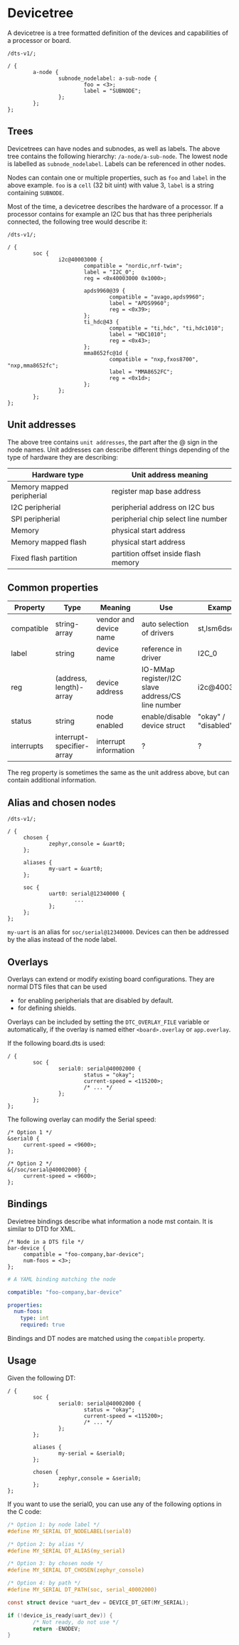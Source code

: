 # Devicetree

A devicetree is a tree formatted definition of the devices and capabilities of
a processor or board.

```dts
/dts-v1/;

/ {
        a-node {
                subnode_nodelabel: a-sub-node {
                        foo = <3>;
                        label = "SUBNODE";
                };
        };
};
```

## Trees

Devicetrees can have nodes and subnodes, as well as labels. The above tree
contains the following hierarchy: `/a-node/a-sub-node`. The lowest node
is labelled as `subnode_nodelabel`. Labels can be referenced in other nodes.

Nodes can contain one or multiple properties, such as `foo` and `label` in the
above example. `foo` is a `cell` (32 bit uint) with value 3, `label` is a
string containing `SUBNODE`.

Most of the time, a devicetree describes the hardware of a processor. If a
processor contains for example an I2C bus that has three peripherials
connected, the following tree would describe it:

```dts
/dts-v1/;

/ {
        soc {
                i2c@40003000 {
                        compatible = "nordic,nrf-twim";
                        label = "I2C_0";
                        reg = <0x40003000 0x1000>;

                        apds9960@39 {
                                compatible = "avago,apds9960";
                                label = "APDS9960";
                                reg = <0x39>;
                        };
                        ti_hdc@43 {
                                compatible = "ti,hdc", "ti,hdc1010";
                                label = "HDC1010";
                                reg = <0x43>;
                        };
                        mma8652fc@1d {
                                compatible = "nxp,fxos8700", "nxp,mma8652fc";
                                label = "MMA8652FC";
                                reg = <0x1d>;
                        };
                };
        };
};
```

## Unit addresses

The above tree contains `unit addresses`, the part after the @ sign in the node
names. Unit addresses can describe different things depending of the type of
hardware they are describing:

| Hardware type | Unit address meaning |
|---|---|
| Memory mapped peripherial | register map base address |
| I2C peripherial | peripherial address on I2C bus |
| SPI peripherial | peripherial chip select line number |
| Memory | physical start address |
| Memory mapped flash | physical start address |
| Fixed flash partition | partition offset inside flash memory |

## Common properties

| Property | Type | Meaning | Use | Example
|---|---|---|---|---|
| compatible | string-array | vendor and device name | auto selection of drivers | st,lsm6dso |
| label | string | device name | reference in driver | I2C_0 |
| reg | (address, length)-array | device address | IO-MMap register/I2C slave address/CS line number | i2c@4003000 |
| status | string | node enabled | enable/disable device struct | "okay" / "disabled" |
| interrupts | interrupt-specifier-array | interrupt information | ? | ? |

The reg property is sometimes the same as the unit address above, but can
contain additional information.

## Alias and chosen nodes

```dts
/dts-v1/;

/ {
     chosen {
             zephyr,console = &uart0;
     };

     aliases {
             my-uart = &uart0;
     };

     soc {
             uart0: serial@12340000 {
                     ...
             };
     };
};
```

`my-uart` is an alias for `soc/serial@12340000`. Devices can then be addressed
by the alias instead of the node label.

## Overlays

Overlays can extend or modify existing board configurations. They are normal
DTS files that can be used

* for enabling peripherials that are disabled by default.
* for defining shields.

Overlays can be included by setting the `DTC_OVERLAY_FILE` variable or
automatically, if the overlay is named either `<board>.overlay` or
`app.overlay`.

If the following board.dts is used:

```dts
/ {
        soc {
                serial0: serial@40002000 {
                        status = "okay";
                        current-speed = <115200>;
                        /* ... */
                };
        };
};
```

The following overlay can modify the Serial speed:

```dts
/* Option 1 */
&serial0 {
     current-speed = <9600>;
};

/* Option 2 */
&{/soc/serial@40002000} {
     current-speed = <9600>;
};
```

## Bindings

Devietree bindings describe what information a node mst contain. It is similar
to DTD for XML.

```dts
/* Node in a DTS file */
bar-device {
     compatible = "foo-company,bar-device";
     num-foos = <3>;
};
```

```yml
# A YAML binding matching the node

compatible: "foo-company,bar-device"

properties:
  num-foos:
    type: int
    required: true
```

Bindings and DT nodes are matched using the `compatible` property.

## Usage

Given the following DT:

```dts
/ {
        soc {
                serial0: serial@40002000 {
                        status = "okay";
                        current-speed = <115200>;
                        /* ... */
                };
        };

        aliases {
                my-serial = &serial0;
        };

        chosen {
                zephyr,console = &serial0;
        };
};
```

If you want to use the serial0, you can use any of the following options in the
C code:

```c
/* Option 1: by node label */
#define MY_SERIAL DT_NODELABEL(serial0)

/* Option 2: by alias */
#define MY_SERIAL DT_ALIAS(my_serial)

/* Option 3: by chosen node */
#define MY_SERIAL DT_CHOSEN(zephyr_console)

/* Option 4: by path */
#define MY_SERIAL DT_PATH(soc, serial_40002000)

const struct device *uart_dev = DEVICE_DT_GET(MY_SERIAL);

if (!device_is_ready(uart_dev)) {
        /* Not ready, do not use */
        return -ENODEV;
}
```
